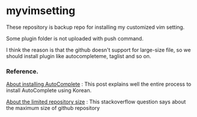 # myvimsetting

These repository is backup repo for installing my customized vim setting.

Some plugin folder is not uploaded with push command.

I think the reason is that the github doesn't support for large-size file, so we should install plugin like autocompleteme, taglist and so on.


### Reference.

[About installing AutoComplete](http://neverapple88.tistory.com/26) : This post explains well the entire process to install AutoComplete using Korean.

[About the limited repository size](http://stackoverflow.com/questions/3230721/max-file-size-and-max-repository-size-in-git) : This stackoverflow question says about the maximum size of github repository
